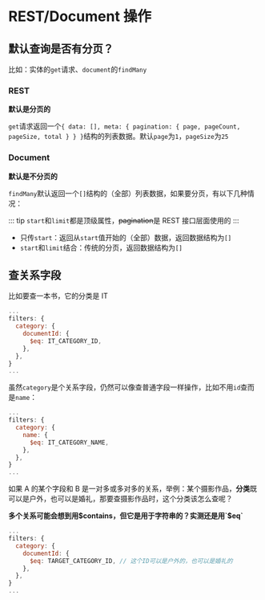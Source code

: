 # REST/Document 操作

## 默认查询是否有分页？

比如：实体的`get`请求、`document`的`findMany`

### REST

**默认是分页的**

`get`请求返回一个`{ data: [], meta: { pagination: { page, pageCount, pageSize, total } } }`结构的列表数据。默认`page`为`1`，`pageSize`为`25`

### Document

**默认是不分页的**

`findMany`默认返回一个`[]`结构的（全部）列表数据，如果要分页，有以下几种情况：

::: tip
`start`和`limit`都是顶级属性，~~pagination~~是 REST 接口层面使用的
:::

- 只传`start`：返回从`start`值开始的（全部）数据，返回数据结构为`[]`
- `start`和`limit`结合：传统的分页，返回数据结构为`[]`

## 查关系字段

比如要查一本书，它的分类是 IT

```javascript
...
filters: {
  category: {
    documentId: {
      $eq: IT_CATEGORY_ID,
    },
  },
}
...
```

虽然`category`是个关系字段，仍然可以像查普通字段一样操作，比如不用`id`查而是`name`：

```javascript
...
filters: {
  category: {
    name: {
      $eq: IT_CATEGORY_NAME,
    },
  },
}
...
```

如果 A 的某个字段和 B 是一对多或多对多的关系，举例：某个摄影作品，**分类**既可以是户外，也可以是婚礼，那要查摄影作品时，这个分类该怎么查呢？

**多个关系可能会想到用$contains，但它是用于字符串的？实测还是用`$eq`**

```javascript
...
filters: {
  category: {
    documentId: {
      $eq: TARGET_CATEGORY_ID, // 这个ID可以是户外的，也可以是婚礼的
    },
  },
}
...
```
